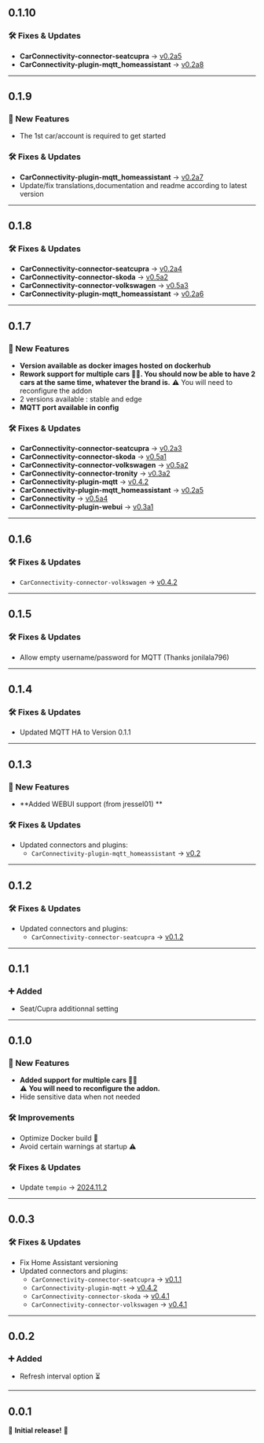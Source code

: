 ## 0.1.10


### 🛠️ Fixes & Updates

- **CarConnectivity-connector-seatcupra** → [v0.2a5](https://github.com/tillsteinbach/CarConnectivity-connector-seatcupra.git)
- **CarConnectivity-plugin-mqtt_homeassistant** → [v0.2a8](https://github.com/tillsteinbach/CarConnectivity-plugin-mqtt_homeassistant.git)

 --- 

## 0.1.9

### 🚀 New Features
- The 1st car/account is required to get started
### 🛠️ Fixes & Updates

- **CarConnectivity-plugin-mqtt_homeassistant** → [v0.2a7](https://github.com/tillsteinbach/CarConnectivity-plugin-mqtt_homeassistant.git)
- Update/fix translations,documentation and readme according to latest version
 --- 

## 0.1.8

### 🛠️ Fixes & Updates

- **CarConnectivity-connector-seatcupra** → [v0.2a4](https://github.com/tillsteinbach/CarConnectivity-connector-seatcupra.git)
- **CarConnectivity-connector-skoda** → [v0.5a2](https://github.com/tillsteinbach/CarConnectivity-connector-skoda.git)
- **CarConnectivity-connector-volkswagen** → [v0.5a3](https://github.com/tillsteinbach/CarConnectivity-connector-volkswagen.git)
- **CarConnectivity-plugin-mqtt_homeassistant** → [v0.2a6](https://github.com/tillsteinbach/CarConnectivity-plugin-mqtt_homeassistant.git)

 --- 

## 0.1.7

### 🚀 New Features
- **Version available as docker images hosted on dockerhub**
- **Rework support for multiple cars 🚗🚙. You should now be able to have 2 cars at the same time, whatever the brand is.**
⚠️ You will need to reconfigure the addon
- 2 versions available : stable and edge
- **MQTT port available in config**

### 🛠️ Fixes & Updates
- **CarConnectivity-connector-seatcupra** → [v0.2a3](https://github.com/tillsteinbach/CarConnectivity-connector-seatcupra.git)
- **CarConnectivity-connector-skoda** → [v0.5a1](https://github.com/tillsteinbach/CarConnectivity-connector-skoda.git)
- **CarConnectivity-connector-volkswagen** → [v0.5a2](https://github.com/tillsteinbach/CarConnectivity-connector-volkswagen.git)
- **CarConnectivity-connector-tronity** → [v0.3a2](https://github.com/tillsteinbach/CarConnectivity-connector-tronity.git)
- **CarConnectivity-plugin-mqtt** → [v0.4.2](https://github.com/tillsteinbach/CarConnectivity-plugin-mqtt.git)
- **CarConnectivity-plugin-mqtt_homeassistant** → [v0.2a5](https://github.com/tillsteinbach/CarConnectivity-plugin-mqtt_homeassistant.git)
- **CarConnectivity** → [v0.5a4](https://github.com/tillsteinbach/CarConnectivity.git)
- **CarConnectivity-plugin-webui** → [v0.3a1](https://github.com/tillsteinbach/CarConnectivity-plugin-webui.git)

 --- 

## 0.1.6

### 🛠️ Fixes & Updates
  - `CarConnectivity-connector-volkswagen` → [v0.4.2](https://github.com/tillsteinbach/CarConnectivity-connector-volkswagen/releases)

---
## 0.1.5

### 🛠️ Fixes & Updates
- Allow empty username/password for MQTT (Thanks jonilala796)

---

## 0.1.4

### 🛠️ Fixes & Updates
- Updated MQTT HA to Version 0.1.1

---
 
## 0.1.3

### 🚀 New Features
- **Added WEBUI support (from jressel01) **  

### 🛠️ Fixes & Updates

- Updated connectors and plugins:  
  - `CarConnectivity-plugin-mqtt_homeassistant` → [v0.2](https://github.com/tillsteinbach/CarConnectivity-plugin-mqtt_homeassistant/releases)

---

## 0.1.2

### 🛠️ Fixes & Updates

- Updated connectors and plugins:  
  - `CarConnectivity-connector-seatcupra` → [v0.1.2](https://github.com/tillsteinbach/CarConnectivity-connector-seatcupra/releases)

---

## 0.1.1

### ➕ Added
- Seat/Cupra additionnal setting

---

## 0.1.0

### 🚀 New Features
- **Added support for multiple cars 🚗🚙**  
  ⚠️ **You will need to reconfigure the addon.**  
- Hide sensitive data when not needed  

### 🛠️ Improvements
- Optimize Docker build 🐳  
- Avoid certain warnings at startup ⚠️  

### 🛠️ Fixes & Updates
- Update `tempio` → [2024.11.2](https://github.com/home-assistant/tempio/releases)

---

## 0.0.3

### 🛠️ Fixes & Updates
- Fix Home Assistant versioning  
- Updated connectors and plugins:  
  - `CarConnectivity-connector-seatcupra` → [v0.1.1](https://github.com/tillsteinbach/CarConnectivity-connector-seatcupra/releases)
  - `CarConnectivity-plugin-mqtt` → [v0.4.2](https://github.com/tillsteinbach/CarConnectivity-plugin-mqtt/releases) 
  - `CarConnectivity-connector-skoda` → [v0.4.1](https://github.com/tillsteinbach/CarConnectivity-connector-skoda/releases)  
  - `CarConnectivity-connector-volkswagen` → [v0.4.1](https://github.com/tillsteinbach/CarConnectivity-connector-volkswagen/releases)

---

## 0.0.2

### ➕ Added
- Refresh interval option ⏳  

---

## 0.0.1

🎉 **Initial release!** 🚀
